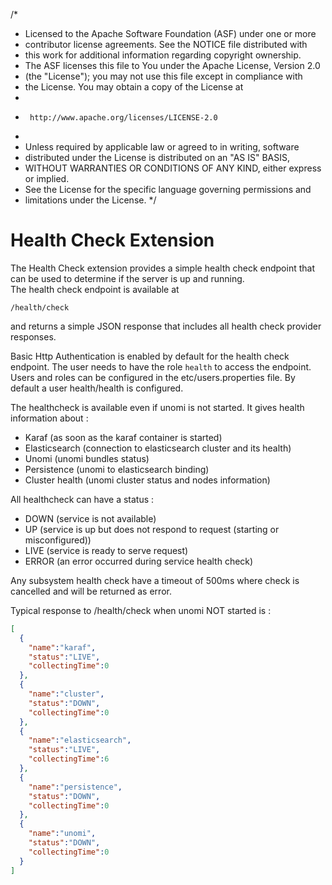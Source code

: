 /*
* Licensed to the Apache Software Foundation (ASF) under one or more
* contributor license agreements.  See the NOTICE file distributed with
* this work for additional information regarding copyright ownership.
* The ASF licenses this file to You under the Apache License, Version 2.0
* (the "License"); you may not use this file except in compliance with
* the License.  You may obtain a copy of the License at
*
*      http://www.apache.org/licenses/LICENSE-2.0
*
* Unless required by applicable law or agreed to in writing, software
* distributed under the License is distributed on an "AS IS" BASIS,
* WITHOUT WARRANTIES OR CONDITIONS OF ANY KIND, either express or implied.
* See the License for the specific language governing permissions and
* limitations under the License.
  */

# Health Check Extension

The Health Check extension provides a simple health check endpoint that can be used to determine if the server is up and running.  
The health check endpoint is available at 

```
/health/check
``` 
and returns a simple JSON response that includes all health check provider responses.  

Basic Http Authentication is enabled by default for the health check endpoint. The user needs to have the role `health` to access the endpoint. Users and roles can be configured in the etc/users.properties file. By default a user health/health is configured. 

The healthcheck is available even if unomi is not started. It gives health information about :   
  - Karaf (as soon as the karaf container is started)
  - Elasticsearch (connection to elasticsearch cluster and its health)
  - Unomi (unomi bundles status)
  - Persistence (unomi to elasticsearch binding)
  - Cluster health (unomi cluster status and nodes information)

All healthcheck can have a status :
  - DOWN (service is not available)
  - UP (service is up but does not respond to request (starting or misconfigured))
  - LIVE (service is ready to serve request)
  - ERROR (an error occurred during service health check)

Any subsystem health check have a timeout of 500ms where check is cancelled and will be returned as error.

Typical response to /health/check when unomi NOT started is : 

```json 
[
  {
    "name":"karaf",
    "status":"LIVE",
    "collectingTime":0
  },
  {
    "name":"cluster",
    "status":"DOWN",
    "collectingTime":0
  },
  {
    "name":"elasticsearch",
    "status":"LIVE",
    "collectingTime":6
  },
  {
    "name":"persistence",
    "status":"DOWN",
    "collectingTime":0
  },
  {
    "name":"unomi",
    "status":"DOWN",
    "collectingTime":0
  }
]
```
